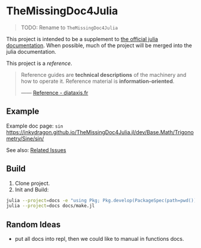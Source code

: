 # TheMissingDoc4Julia

> TODO: Rename to `TheMissingDoc4Julia`

This project is intended to be a supplement to [the official julia documentation](https://docs.julialang.org/).
When possible, much of the project will be merged into the julia documentation.

This project is a *reference*.
> Reference guides are **technical descriptions** of the machinery and how to operate it.
> Reference material is **information-oriented**.
>
> —— [Reference - diataxis.fr](https://diataxis.fr/reference/)


## Example
Example doc page: `sin` https://inkydragon.github.io/TheMissingDoc4Julia.jl/dev/Base.Math/Trigonometry/Sine/sin/

See also: [Related Issues](docs/src/index.md)


## Build
1. Clone project.
2. Init and Build:
```sh
julia --project=docs -e "using Pkg; Pkg.develop(PackageSpec(path=pwd())); Pkg.instantiate();"
julia --project=docs docs/make.jl
```


## Random Ideas
+ put all docs into repl, then we could like to manual in functions docs.

